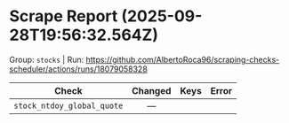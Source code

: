 # Scrape Report (2025-09-28T19:56:32.564Z)

Group: `stocks`  |  Run: https://github.com/AlbertoRoca96/scraping-checks-scheduler/actions/runs/18079058328

| Check | Changed | Keys | Error |
|---|:---:|:--|:--|
| `stock_ntdoy_global_quote` | — |  |  |
